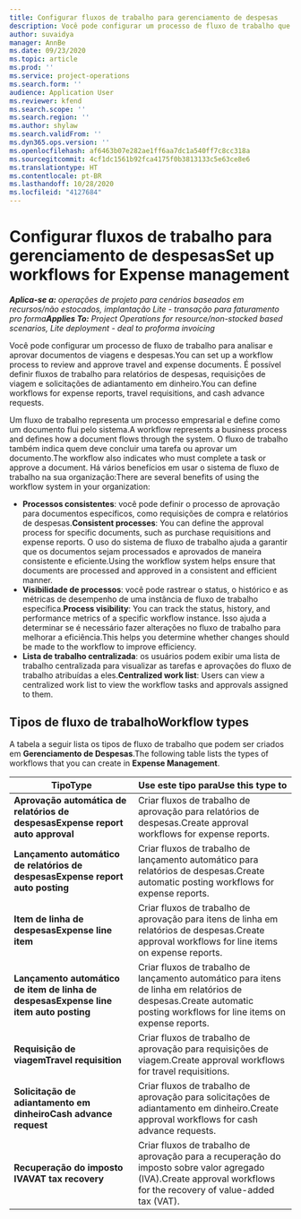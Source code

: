 ```yaml
---
title: Configurar fluxos de trabalho para gerenciamento de despesas
description: Você pode configurar um processo de fluxo de trabalho que é usado para analisar e aprovar documentos de viagens e despesas.
author: suvaidya
manager: AnnBe
ms.date: 09/23/2020
ms.topic: article
ms.prod: ''
ms.service: project-operations
ms.search.form: ''
audience: Application User
ms.reviewer: kfend
ms.search.scope: ''
ms.search.region: ''
ms.author: shylaw
ms.search.validFrom: ''
ms.dyn365.ops.version: ''
ms.openlocfilehash: af6463b07e282ae1ff6aa7dc1a540ff7c8cc318a
ms.sourcegitcommit: 4cf1dc1561b92fca4175f0b3813133c5e63ce8e6
ms.translationtype: HT
ms.contentlocale: pt-BR
ms.lasthandoff: 10/28/2020
ms.locfileid: "4127684"
---
```

# <a name="set-up-workflows-for-expense-management"></a><span data-ttu-id="29f26-103">Configurar fluxos de trabalho para gerenciamento de despesas</span><span class="sxs-lookup"><span data-stu-id="29f26-103">Set up workflows for Expense management</span></span>

<span data-ttu-id="29f26-104">_**Aplica-se a:** operações de projeto para cenários baseados em recursos/não estocados, implantação Lite - transação para faturamento pro forma_</span><span class="sxs-lookup"><span data-stu-id="29f26-104">_**Applies To:** Project Operations for resource/non-stocked based scenarios, Lite deployment - deal to proforma invoicing_</span></span>

<span data-ttu-id="29f26-105">Você pode configurar um processo de fluxo de trabalho para analisar e aprovar documentos de viagens e despesas.</span><span class="sxs-lookup"><span data-stu-id="29f26-105">You can set up a workflow process to review and approve travel and expense documents.</span></span> <span data-ttu-id="29f26-106">É possível definir fluxos de trabalho para relatórios de despesas, requisições de viagem e solicitações de adiantamento em dinheiro.</span><span class="sxs-lookup"><span data-stu-id="29f26-106">You can define workflows for expense reports, travel requisitions, and cash advance requests.</span></span>

<span data-ttu-id="29f26-107">Um fluxo de trabalho representa um processo empresarial e define como um documento flui pelo sistema.</span><span class="sxs-lookup"><span data-stu-id="29f26-107">A workflow represents a business process and defines how a document flows through the system.</span></span> <span data-ttu-id="29f26-108">O fluxo de trabalho também indica quem deve concluir uma tarefa ou aprovar um documento.</span><span class="sxs-lookup"><span data-stu-id="29f26-108">The workflow also indicates who must complete a task or approve a document.</span></span> <span data-ttu-id="29f26-109">Há vários benefícios em usar o sistema de fluxo de trabalho na sua organização:</span><span class="sxs-lookup"><span data-stu-id="29f26-109">There are several benefits of using the workflow system in your organization:</span></span>

- <span data-ttu-id="29f26-110">**Processos consistentes**: você pode definir o processo de aprovação para documentos específicos, como requisições de compra e relatórios de despesas.</span><span class="sxs-lookup"><span data-stu-id="29f26-110">**Consistent processes**: You can define the approval process for specific documents, such as purchase requisitions and expense reports.</span></span> <span data-ttu-id="29f26-111">O uso do sistema de fluxo de trabalho ajuda a garantir que os documentos sejam processados e aprovados de maneira consistente e eficiente.</span><span class="sxs-lookup"><span data-stu-id="29f26-111">Using the workflow system helps ensure that documents are processed and approved in a consistent and efficient manner.</span></span>
- <span data-ttu-id="29f26-112">**Visibilidade de processos**: você pode rastrear o status, o histórico e as métricas de desempenho de uma instância de fluxo de trabalho específica.</span><span class="sxs-lookup"><span data-stu-id="29f26-112">**Process visibility**: You can track the status, history, and performance metrics of a specific workflow instance.</span></span> <span data-ttu-id="29f26-113">Isso ajuda a determinar se é necessário fazer alterações no fluxo de trabalho para melhorar a eficiência.</span><span class="sxs-lookup"><span data-stu-id="29f26-113">This helps you determine whether changes should be made to the workflow to improve efficiency.</span></span>
- <span data-ttu-id="29f26-114">**Lista de trabalho centralizada**: os usuários podem exibir uma lista de trabalho centralizada para visualizar as tarefas e aprovações do fluxo de trabalho atribuídas a eles.</span><span class="sxs-lookup"><span data-stu-id="29f26-114">**Centralized work list**: Users can view a centralized work list to view the workflow tasks and approvals assigned to them.</span></span> 

## <a name="workflow-types"></a><span data-ttu-id="29f26-115">Tipos de fluxo de trabalho</span><span class="sxs-lookup"><span data-stu-id="29f26-115">Workflow types</span></span>

<span data-ttu-id="29f26-116">A tabela a seguir lista os tipos de fluxo de trabalho que podem ser criados em **Gerenciamento de Despesas**.</span><span class="sxs-lookup"><span data-stu-id="29f26-116">The following table lists the types of workflows that you can create in **Expense Management**.</span></span>


|              <span data-ttu-id="29f26-117"><strong>Tipo</strong></span><span class="sxs-lookup"><span data-stu-id="29f26-117"><strong>Type</strong></span></span>              |                   <span data-ttu-id="29f26-118"><strong>Use este tipo para</strong></span><span class="sxs-lookup"><span data-stu-id="29f26-118"><strong>Use this type to</strong></span></span>                   |
|-------------------------------------------------|-----------------------------------------------------------------------|
|   <span data-ttu-id="29f26-119"><strong>Aprovação automática de relatórios de despesas</strong></span><span class="sxs-lookup"><span data-stu-id="29f26-119"><strong>Expense report auto approval</strong></span></span> |            <span data-ttu-id="29f26-120">Criar fluxos de trabalho de aprovação para relatórios de despesas.</span><span class="sxs-lookup"><span data-stu-id="29f26-120">Create approval workflows for expense reports.</span></span>             |
|  <span data-ttu-id="29f26-121"><strong>Lançamento automático de relatórios de despesas</strong></span><span class="sxs-lookup"><span data-stu-id="29f26-121"><strong>Expense report auto posting</strong></span></span>   |        <span data-ttu-id="29f26-122">Criar fluxos de trabalho de lançamento automático para relatórios de despesas.</span><span class="sxs-lookup"><span data-stu-id="29f26-122">Create automatic posting workflows for expense reports.</span></span>        |
|       <span data-ttu-id="29f26-123"><strong>Item de linha de despesas</strong></span><span class="sxs-lookup"><span data-stu-id="29f26-123"><strong>Expense line item</strong></span></span>        |     <span data-ttu-id="29f26-124">Criar fluxos de trabalho de aprovação para itens de linha em relatórios de despesas.</span><span class="sxs-lookup"><span data-stu-id="29f26-124">Create approval workflows for line items on expense reports.</span></span>      |
| <span data-ttu-id="29f26-125"><strong>Lançamento automático de item de linha de despesas</strong></span><span class="sxs-lookup"><span data-stu-id="29f26-125"><strong>Expense line item auto posting</strong></span></span> | <span data-ttu-id="29f26-126">Criar fluxos de trabalho de lançamento automático para itens de linha em relatórios de despesas.</span><span class="sxs-lookup"><span data-stu-id="29f26-126">Create automatic posting workflows for line items on expense reports.</span></span> |
|       <span data-ttu-id="29f26-127"><strong>Requisição de viagem</strong></span><span class="sxs-lookup"><span data-stu-id="29f26-127"><strong>Travel requisition</strong></span></span>       |          <span data-ttu-id="29f26-128">Criar fluxos de trabalho de aprovação para requisições de viagem.</span><span class="sxs-lookup"><span data-stu-id="29f26-128">Create approval workflows for travel requisitions.</span></span>           |
|      <span data-ttu-id="29f26-129"><strong>Solicitação de adiantamento em dinheiro</strong></span><span class="sxs-lookup"><span data-stu-id="29f26-129"><strong>Cash advance request</strong></span></span>      |         <span data-ttu-id="29f26-130">Criar fluxos de trabalho de aprovação para solicitações de adiantamento em dinheiro.</span><span class="sxs-lookup"><span data-stu-id="29f26-130">Create approval workflows for cash advance requests.</span></span>          |
|        <span data-ttu-id="29f26-131"><strong>Recuperação do imposto IVA</strong></span><span class="sxs-lookup"><span data-stu-id="29f26-131"><strong>VAT tax recovery</strong></span></span>        | <span data-ttu-id="29f26-132">Criar fluxos de trabalho de aprovação para a recuperação do imposto sobre valor agregado (IVA).</span><span class="sxs-lookup"><span data-stu-id="29f26-132">Create approval workflows for the recovery of value-added tax (VAT).</span></span>  |

